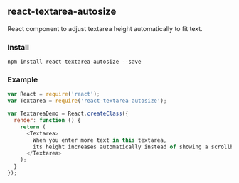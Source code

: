 ## react-textarea-autosize
React component to adjust textarea height automatically to fit text.

### Install
`npm install react-textarea-autosize --save`

### Example
```js
var React = require('react'); 
var Textarea = require('react-textarea-autosize');

var TextareaDemo = React.createClass({
  render: function () {
    return (
      <Textarea>
        When you enter more text in this textarea,
        its height increases automatically instead of showing a scrollbar. 
      </Textarea>
    );
  }
});
```